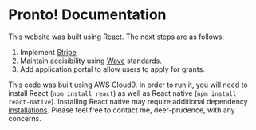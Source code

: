 # Pronto! Documentation
This website was built using React. The next steps are as follows:
1. Implement [Stripe](https://stripe.com/docs/payments/integration-builder)
2. Maintain accisibility using [Wave](https://wave.webaim.org/) standards.
3. Add application portal to allow users to apply for grants.


This code was built using AWS Cloud9. In order to run it, you will need to install React (`npm install react`) as well as React native (`npm install react-native`).  Installing React native may require additional dependency [installations](https://stackoverflow.com/questions/49667452/module-not-found-cant-resolve-react-native-react-native). Please feel free to contact me, deer-prudence, with any concerns.
